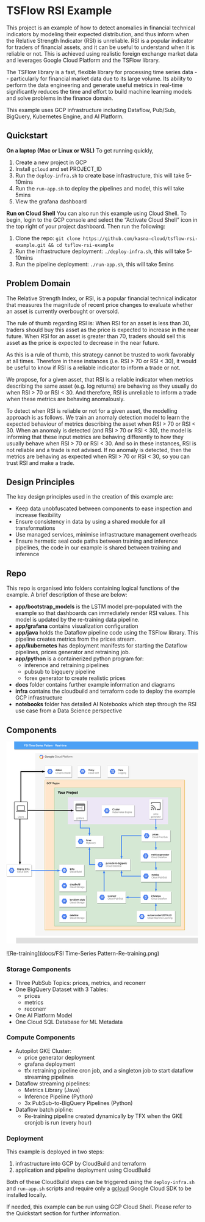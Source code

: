 # TSFlow RSI Example

This project is an example of how to detect anomalies in financial technical indicators by modeling their expected distribution, and thus inform when the Relative Strength Indicator (RSI) is unreliable. RSI is a popular indicator for traders of financial assets, and it can be useful to understand when it is reliable or not. This is achieved using realistic foreign exchange market data and leverages Google Cloud Platform and the TSFlow library. 

The TSFlow library is a fast, flexible library for processing time series data -- particularly for financial market data due to its large volume. Its ability to perform the data engineering and generate useful metrics in real-time significantly reduces the time and effort to build machine learning models and solve problems in the finance domain.

This example uses GCP infrastructure including Dataflow, Pub/Sub, BigQuery, Kubernetes Engine, and AI Platform.

## Quickstart

**On a laptop (Mac or Linux or WSL)**
To get running quickly,
1. Create a new project in GCP
1. Install `gcloud` and set PROJECT_ID
1. Run the `deploy-infra.sh` to create base infrastructure, this will take 5-10mins
1. Run the `run-app.sh` to deploy the pipelines and model, this will take 5mins
1. View the grafana dashboard

**Run on Cloud Shell**
You can also run this example using Cloud Shell. To begin, login to the GCP console and select the “Activate Cloud Shell” icon in the top right of your project dashboard. Then run the following:
1. Clone the repo: `git clone https://github.com/kasna-cloud/tsflow-rsi-example.git && cd tsflow-rsi-example`
1. Run the infrastructure deployment: `./deploy-infra.sh`, this will take 5-10mins
1. Run the pipeline deployment: `./run-app.sh`, this will take 5mins

## Problem Domain 

The Relative Strength Index, or RSI, is a popular financial technical indicator that measures the magnitude of recent price changes to evaluate whether an asset is currently overbought or oversold.

The rule of thumb regarding RSI is:
When RSI for an asset is less than 30, traders should buy this asset as the price is expected to increase in the near future.
When RSI for an asset is greater than 70, traders should sell this asset as the price is expected to decrease in the near future.

As this is a rule of thumb, this strategy cannot be trusted to work favorably at all times. Therefore in these instances (i.e. RSI > 70 or RSI < 30), it would be useful to know if RSI is a reliable indicator to inform a trade or not.

We propose, for a given asset, that RSI is a reliable indicator when metrics describing the same asset (e.g. log returns) are behaving as they usually do when RSI > 70 or RSI < 30. And therefore, RSI is unreliable to inform a trade when these metrics are behaving anomalously.

To detect when RSI is reliable or not for a given asset, the modelling approach is as follows. We train an anomaly detection model to learn the expected behaviour of metrics describing the asset when RSI > 70 or RSI < 30. When an anomaly is detected (and RSI > 70 or RSI < 30), the model is informing that these input metrics are behaving differently to how they usually behave when RSI > 70 or RSI < 30. And so in these instances, RSI is not reliable and a trade is not advised. If no anomaly is detected, then the metrics are behaving as expected when RSI > 70 or RSI < 30, so you can trust RSI and make a trade.

## Design Principles
The key design principles used in the creation of this example are:
- Keep data unobfuscated between components to ease inspection and increase flexibility
- Ensure consistency in data by using a shared module for all transformations
- Use managed services, minimise infrastructure management overheads
- Ensure hermetic seal code paths between training and inference pipelines, the code in our example is shared between training and inference

## Repo
This repo is organised into folders containing logical functions of the example. A brief description of these are below:
- **app/bootstrap_models** is the LSTM model pre-populated with the example so that dashboards can immediately render RSI values. This model is updated by the re-training data pipeline.
- **app/grafana** contains visualization configuration
- **app/java** holds the Dataflow pipeline code using the TSFlow library. This pipeline creates metrics from the prices stream.
- **app/kubernetes** has deployment manifests for starting the Dataflow pipelines, prices generator and retraining job.
- **app/python** is a containerized python program for:
    - inference and retraining pipelines
    - pubsub to bigquery pipeline 
    - forex generator to create realistic prices
- **docs** folder contains further example information and diagrams
- **infra** contains the cloudbuild and terraform code to deploy the example GCP infrastructure
- **notebooks** folder has detailed AI Notebooks which step through the RSI use case from a Data Science perspective 

## Components 

![Real-time](docs/TSFlow-RSI-Example-Real-time.png)

![Re-training](docs/FSI Time-Series Pattern-Re-training.png)

### Storage Components
* Three PubSub Topics: prices, metrics, and reconerr
* One BigQuery Dataset with 3 Tables: 
    * prices
    * metrics
    * reconerr
* One AI Platform Model
* One Cloud SQL Database for ML Metadata

### Compute Components
* Autopilot GKE Cluster: 
    * price generator deployment
    * grafana deployment
    * tfx retraining pipeline cron job, and a singleton job to start dataflow streaming pipelines
* Dataflow streaming pipelines:
    * Metrics Library (Java) 
    * Inference Pipeline (Python)
    * 3x PubSub-to-BigQuery Pipelines (Python)
* Dataflow batch pipline:
    * Re-training pipeline created dynamically by TFX when the GKE cronjob is run (every hour)

### Deployment
This example is deployed in two steps:
1. infrastructure into GCP by CloudBuild and terraform
2. application and pipeline deployment using CloudBuild

Both of these CloudBuild steps can be triggered using the `deploy-infra.sh` and `run-app.sh` scripts and require only a [gcloud](https://cloud.google.com/sdk) Google Cloud SDK to be installed locally.

If needed, this example can be run using GCP Cloud Shell. Please refer to the Quickstart section for further information.

